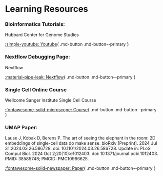 # Learning Resources

### Bioinformatics Tutorials: 

Hubbard Center for Genome Studies

[:simple-youtube:   Youtube](https://www.youtube.com/playlist?list=PLLV_tmUM69VA4B0DKfNEBsaL9ARlpp__W){ .md-button .md-button--primary }


### Nextflow Debugging Page:

Nextflow

[:material-pipe-leak:   Nextflow](https://training.nextflow.io/basic_training/debugging/){ .md-button .md-button--primary }

### Single Cell Online Course

Wellcome Sanger Institute Single Cell Course

[:fontawesome-solid-microscope: Course](https://www.singlecellcourse.org/){ .md-button .md-button--primary }

### UMAP Paper: 

Lause J, Kobak D, Berens P. The art of seeing the elephant in the room: 2D embeddings of single-cell data do make sense. bioRxiv [Preprint]. 2024 Jul 31:2024.03.26.586728. doi: 10.1101/2024.03.26.586728. Update in: PLoS Comput Biol. 2024 Oct 2;20(10):e1012403. doi: 10.1371/journal.pcbi.1012403. PMID: 38585748; PMCID: PMC10996625.

[:fontawesome-solid-newspaper: Paper](https://pmc.ncbi.nlm.nih.gov/articles/instance/11295803/pdf/nihpp-2024.03.26.586728v2.pdf){ .md-button .md-button--primary }

